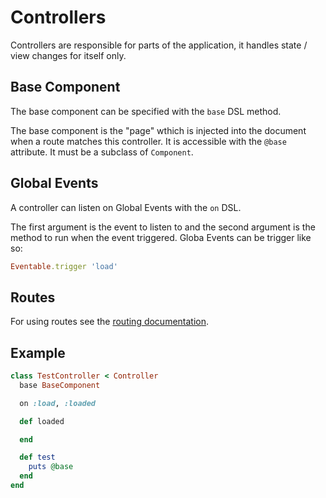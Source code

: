 # Controllers
Controllers are responsible for parts of the application, it handles state / view changes for itself only.

## Base Component
The base component can be specified with the `base` DSL method.

The base component is the "page" wthich is injected into the document when a route matches this controller. It is accessible with the `@base` attribute. It must be a subclass of `Component`.

## Global Events
A controller can listen on Global Events with the `on` DSL.

The first argument is the event to listen to and the second argument is the method to run when the event triggered. Globa Events can be trigger like so:
```ruby
Eventable.trigger 'load'
```

## Routes
For using routes see the [routing documentation]().

## Example
```ruby
class TestController < Controller
  base BaseComponent

  on :load, :loaded

  def loaded

  end

  def test
    puts @base
  end
end
```
